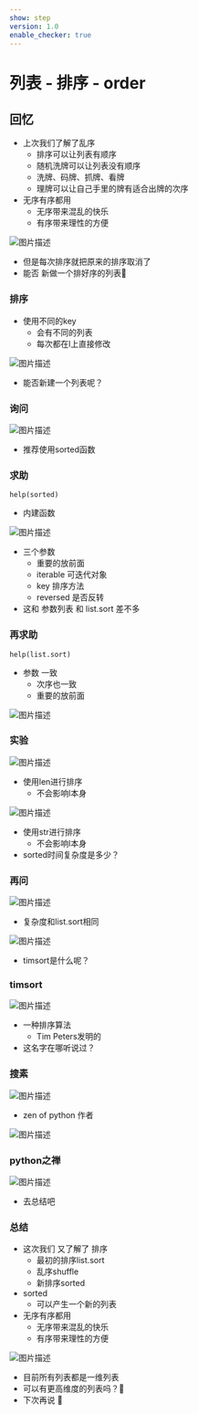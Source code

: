 ```yaml
---
show: step
version: 1.0
enable_checker: true
---
```


# 列表 - 排序 - order

## 回忆

- 上次我们了解了乱序
	- 排序可以让列表有顺序
	- 随机洗牌可以让列表没有顺序
	- 洗牌、码牌、抓牌、看牌
	- 理牌可以让自己手里的牌有适合出牌的次序
- 无序有序都用
	- 无序带来混乱的快乐
	- 有序带来理性的方便

![图片描述](https://doc.shiyanlou.com/courses/uid1190679-20221129-1669690191205)

- 但是每次排序就把原来的排序取消了
- 能否 新做一个排好序的列表🤔

### 排序

- 使用不同的key
	- 会有不同的列表
	- 每次都在l上直接修改

![图片描述](https://doc.shiyanlou.com/courses/3584/labs/3022416/uid1190679-20241108-1731030379829) 

- 能否新建一个列表呢？

### 询问

![图片描述](https://doc.shiyanlou.com/courses/3584/labs/3022416/uid1190679-20241108-1731030462200) 

- 推荐使用sorted函数

### 求助

```
help(sorted)
```

- 内建函数

![图片描述](https://doc.shiyanlou.com/courses/3584/labs/3022416/uid1190679-20241108-1731030512931) 

- 三个参数
	- 重要的放前面
	- iterable 可迭代对象
	- key 排序方法
	- reversed 是否反转
- 这和 参数列表 和 list.sort 差不多

### 再求助

```
help(list.sort)
```

- 参数 一致
	- 次序也一致 
	- 重要的放前面

![图片描述](https://doc.shiyanlou.com/courses/3584/labs/3022416/uid1190679-20241108-1731030617123) 

### 实验

![图片描述](https://doc.shiyanlou.com/courses/3584/labs/3022416/uid1190679-20241108-1731030851737)

- 使用len进行排序
	- 不会影响l本身

![图片描述](https://doc.shiyanlou.com/courses/3584/labs/3022416/uid1190679-20241108-1731030950547) 

- 使用str进行排序
	- 不会影响l本身
- sorted时间复杂度是多少？

### 再问

![图片描述](https://doc.shiyanlou.com/courses/3584/labs/3022416/uid1190679-20241108-1731031351126)

- 复杂度和list.sort相同

![图片描述](https://doc.shiyanlou.com/courses/3584/labs/192295/uid1190679-20241108-1731031175595) 

- timsort是什么呢？

### timsort

![图片描述](https://doc.shiyanlou.com/courses/3584/labs/3022416/uid1190679-20241108-1731031426000)

- 一种排序算法
	- Tim Peters发明的
- 这名字在哪听说过？

### 搜素

![图片描述](https://doc.shiyanlou.com/courses/3584/labs/3022416/uid1190679-20241108-1731031537723) 

- zen of python 作者

![图片描述](https://doc.shiyanlou.com/courses/3584/labs/3022416/uid1190679-20241108-1731031641099)

### python之禅

![图片描述](https://doc.shiyanlou.com/courses/3584/labs/3022416/uid1190679-20241108-1731031718114) 

- 去总结吧

### 总结

- 这次我们 又了解了 排序
	- 最初的排序list.sort
	- 乱序shuffle
	- 新排序sorted
- sorted
	- 可以产生一个新的列表
- 无序有序都用
	- 无序带来混乱的快乐
	- 有序带来理性的方便

![图片描述](https://doc.shiyanlou.com/courses/3584/labs/3022416/uid1190679-20241108-1731031965491) 

- 目前所有列表都是一维列表
- 可以有更高维度的列表吗？🤔
- 下次再说 👋
